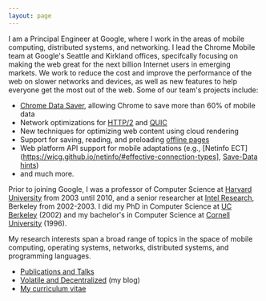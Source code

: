 ```yaml
---
layout: page
---
```

I am a Principal Engineer at Google, where I work in the areas of mobile
computing, distributed systems, and networking. I lead the Chrome Mobile team at Google's Seattle
and Kirkland offices, specifcally focusing on making the web great for the next billion Internet
users in emerging markets. We work to reduce the cost and improve the performance of the web
on slower networks and devices, as well as new features to help everyone get the most out of
the web. Some of our team's projects include:

* [Chrome Data Saver](/papers/flywheel-nsdi15.pdf), allowing Chrome to save more than 60% of mobile data
* Network optimizations for [HTTP/2](https://http2.github.io/) and [QUIC](https://www.chromium.org/quic)
* New techniques for optimizing web content using cloud rendering
* Support for saving, reading, and preloading [offline pages](https://support.google.com/chrome/answer/7343019?co=GENIE.Platform%3DAndroid&hl=en)
* Web platform API support for mobile adaptations (e.g., [Netinfo ECT](https://wicg.github.io/netinfo/#effective-connection-types], [Save-Data hints](https://developers.google.com/web/updates/2016/02/save-data))
* and much more.

Prior to joining Google, I was a professor of Computer Science at
[Harvard University](https://www.seas.harvard.edu/computer-science) from
2003 until 2010, and a senior researcher at
[Intel Research](http://www.intel.com/content/www/us/en/research/intel-research.html), Berkeley
from 2002-2003. I did my PhD in Computer Science at [UC Berkeley](http://www.cs.berkeley.edu/) (2002)
and my bachelor's in Computer Science at [Cornell University](https://www.cs.cornell.edu/) (1996).

My research interests span a broad range of topics in the space of mobile computing,
operating systems, networks, distributed systems, and programming languages.

* [Publications and Talks](pubs)
* [Volatile and Decentralized](http://matt-welsh.blogspot.com/) (my blog)
* [My curriculum vitae](/mattwelsh-cv.pdf)
